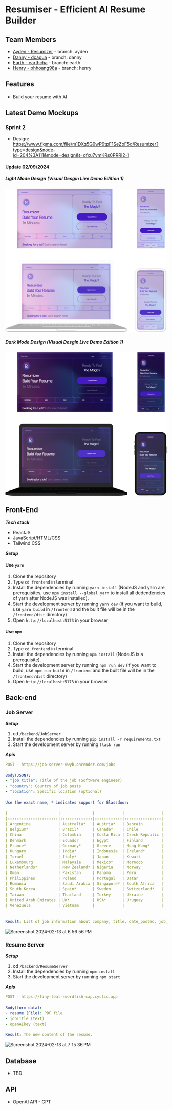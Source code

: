 # Resumiser - Efficient AI Resume Builder

## Team Members
- [Ayden - Resumizer](https://github.com/Resumizer) - branch: ayden
- [Danny - dcapua](https://github.com/dcapua) - branch: danny
- [Earth - earthcha](https://github.com/earthcha) - branch: earth
- [Henry - phhoang98a](https://github.com/phhoang98a) - branch: henry

## Features
* Build your resume with AI

## Latest Demo Mockups
### Sprint 2
- Design: https://www.figma.com/file/m1DXq5G9wP9tpF1SeZoF5d/Resumizer?type=design&node-id=204%3A111&mode=design&t=ofxu7vmKRs0PRRI2-1
#### Update 02/09/2024
##### Light Mode Design (Visual Desgin Live Demo Edition 1)
![Light Mode Mockup](public/sprint2/lightMockup.png "Light Mode Mockup")
##### Dark Mode Design (Visual Desgin Live Demo Edition 1)
![Dark Mode Mockup](public/sprint2/darkMockup.png "Dark Mode Mockup")


## Front-End
_**Tech stack**_

* ReactJS
* JavaScript/HTML/CSS
* Tailwind CSS
 
_**Setup**_

#### Use `yarn`
1. Clone the repository
2. Type `cd frontend` in terminal
3. Install the dependencies by running `yarn install` (NodeJS and yarn are prerequisites, use `npm install --global yarn` to install all dedendencies of yarn after NodeJS was installed). 
4. Start the development server by running `yarn dev` (if you want to build, use `yarn build` in `/frontend` and the built file will be in the `/frontend/dist` directory)
5. Open `http://localhost:5173` in your browser

#### Use `npm`
1. Clone the repository
2. Type `cd frontend` in terminal
3. Install the dependencies by running `npm install` (NodeJS is a prerequisite). 
4. Start the development server by running `npm run dev` (if you want to build, use `npm run build` in `/frontend` and the built file will be in the `/frontend/dist` directory)
5. Open `http://localhost:5173` in your browser

## Back-end
### Job Server
_**Setup**_

1. cd `/backend/JobServer`
2. Install the dependencies by running `pip install -r requirements.txt`
3. Start the development server by running `flask run`

_**Apis**_
```yml
POST - https://job-server-0wyb.onrender.com/jobs

Body(JSON): 
- "job_title": Title of the job (Software engineer)
- "country": Country of job posts
- "location": Specific location (optional)

Use the exact name, * indicates support for Glassdoor:

|                      |              |            |                |
|----------------------|--------------|------------|----------------|
| Argentina            | Australia*   | Austria*   | Bahrain        |
| Belgium*             | Brazil*      | Canada*    | Chile          |
| China                | Colombia     | Costa Rica | Czech Republic |
| Denmark              | Ecuador      | Egypt      | Finland        |
| France*              | Germany*     | Greece     | Hong Kong*     |
| Hungary              | India*       | Indonesia  | Ireland*       |
| Israel               | Italy*       | Japan      | Kuwait         |
| Luxembourg           | Malaysia     | Mexico*    | Morocco        |
| Netherlands*         | New Zealand* | Nigeria    | Norway         |
| Oman                 | Pakistan     | Panama     | Peru           |
| Philippines          | Poland       | Portugal   | Qatar          |
| Romania              | Saudi Arabia | Singapore* | South Africa   |
| South Korea          | Spain*       | Sweden     | Switzerland*   |
| Taiwan               | Thailand     | Turkey     | Ukraine        |
| United Arab Emirates | UK*          | USA*       | Uruguay        |
| Venezuela            | Vietnam      |            |                |


Result: List of job information about company, title, date_posted, job_url, location, site
```
![Screenshot 2024-02-13 at 6 56 56 PM](https://github.com/imayden/Resumizer/assets/34488386/ed7509ec-c14c-4d0b-86c8-d7fa12e37adb)

### Resume Server
_**Setup**_

1. cd `/backend/ResumeServer`
2. Install the dependencies by running `npm install`
3. Start the development server by running `npm start`

_**Apis**_
```yml
POST - https://tiny-teal-swordfish-cap.cyclic.app

Body(form-data): 
- resume (File): PDF file
- jobTitle (text)
- openAIkey (text) 

Result: The new content of the resume.
```
![Screenshot 2024-02-13 at 7 15 36 PM](https://github.com/imayden/Resumizer/assets/34488386/288ecc35-b86c-4ab8-a63f-2823fae2377e)


## Database
* TBD

## API
* OpenAI API - GPT



